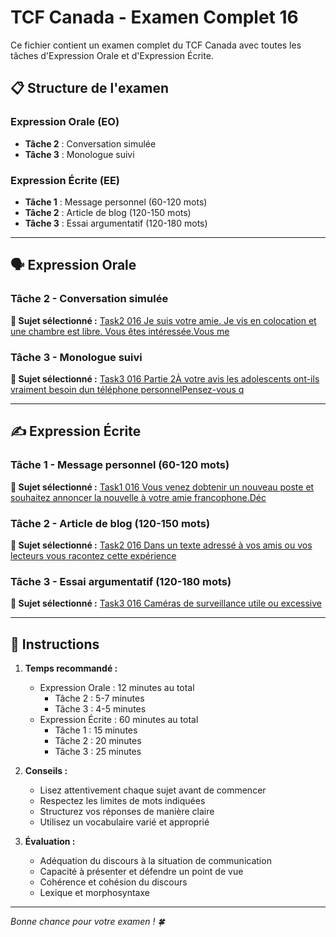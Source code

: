 # TCF Canada - Examen Complet 16

Ce fichier contient un examen complet du TCF Canada avec toutes les tâches d'Expression Orale et d'Expression Écrite.

## 📋 Structure de l'examen

### Expression Orale (EO)
- **Tâche 2** : Conversation simulée
- **Tâche 3** : Monologue suivi

### Expression Écrite (EE)  
- **Tâche 1** : Message personnel (60-120 mots)
- **Tâche 2** : Article de blog (120-150 mots)
- **Tâche 3** : Essai argumentatif (120-180 mots)

---

## 🗣️ Expression Orale

### Tâche 2 - Conversation simulée

**📄 Sujet sélectionné :** [Task2 016 Je suis votre amie. Je vis en colocation et une chambre est libre. Vous êtes intéressée.Vous me](../tcf_canada/eo/task2/task2_016_Je_suis_votre_amie._Je_vis_en_colocation_et_une_chambre_est_libre._Vous_êtes_intéressée.Vous_me.md)

### Tâche 3 - Monologue suivi

**📄 Sujet sélectionné :** [Task3 016 Partie 2À votre avis les adolescents ont-ils vraiment besoin dun téléphone personnelPensez-vous q](../tcf_canada/eo/task3/task3_016_Partie_2À_votre_avis_les_adolescents_ont-ils_vraiment_besoin_dun_téléphone_personnelPensez-vous_q.md)

---

## ✍️ Expression Écrite

### Tâche 1 - Message personnel (60-120 mots)

**📄 Sujet sélectionné :** [Task1 016 Vous venez dobtenir un nouveau poste et souhaitez annoncer la nouvelle à votre amie francophone.Déc](../tcf_canada/ee/task1/task1_016_Vous_venez_dobtenir_un_nouveau_poste_et_souhaitez_annoncer_la_nouvelle_à_votre_amie_francophone.Déc.md)

### Tâche 2 - Article de blog (120-150 mots)

**📄 Sujet sélectionné :** [Task2 016 Dans un texte adressé à vos amis ou vos lecteurs vous racontez cette expérience](../tcf_canada/ee/task2/task2_016_Dans_un_texte_adressé_à_vos_amis_ou_vos_lecteurs_vous_racontez_cette_expérience.md)

### Tâche 3 - Essai argumentatif (120-180 mots)

**📄 Sujet sélectionné :** [Task3 016 Caméras de surveillance utile ou excessive](../tcf_canada/ee/task3/task3_016_Caméras_de_surveillance_utile_ou_excessive.md)

---

## 📝 Instructions

1. **Temps recommandé :**
   - Expression Orale : 12 minutes au total
     - Tâche 2 : 5-7 minutes
     - Tâche 3 : 4-5 minutes
   - Expression Écrite : 60 minutes au total
     - Tâche 1 : 15 minutes
     - Tâche 2 : 20 minutes  
     - Tâche 3 : 25 minutes

2. **Conseils :**
   - Lisez attentivement chaque sujet avant de commencer
   - Respectez les limites de mots indiquées
   - Structurez vos réponses de manière claire
   - Utilisez un vocabulaire varié et approprié

3. **Évaluation :**
   - Adéquation du discours à la situation de communication
   - Capacité à présenter et défendre un point de vue
   - Cohérence et cohésion du discours
   - Lexique et morphosyntaxe

---

*Bonne chance pour votre examen ! 🍀*
